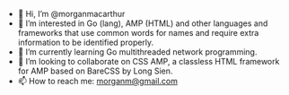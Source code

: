 - 👋 Hi, I’m @morganmacarthur
- 👀 I’m interested in Go (lang), AMP (HTML) and other languages and frameworks that use common words for names and require extra information to be identified properly.
- 🌱 I’m currently learning Go multithreaded network programming.
- 💞️ I’m looking to collaborate on CSS AMP, a classless HTML framework for AMP based on BareCSS by Long Sien.
- 📫 How to reach me: morganm@gmail.com

<!---
morganmacarthur/morganmacarthur is a ✨ special ✨ repository because its `README.md` (this file) appears on your GitHub profile.
You can click the Preview link to take a look at your changes.
--->
